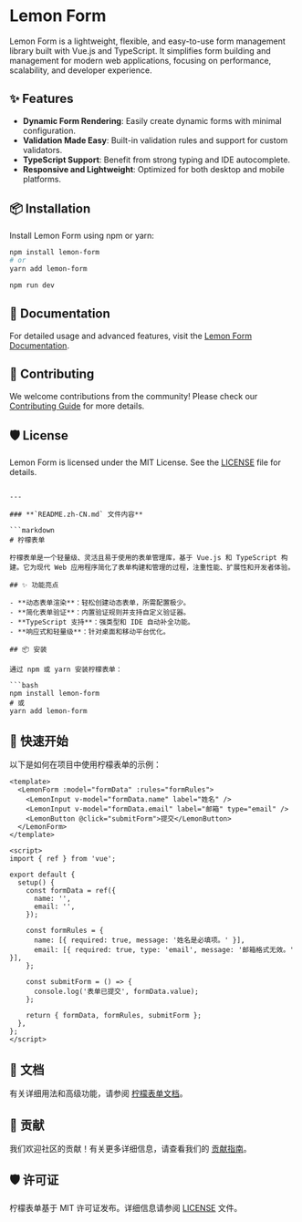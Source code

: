 
# Lemon Form

Lemon Form is a lightweight, flexible, and easy-to-use form management library built with Vue.js and TypeScript. It simplifies form building and management for modern web applications, focusing on performance, scalability, and developer experience.

## ✨ Features

- **Dynamic Form Rendering**: Easily create dynamic forms with minimal configuration.
- **Validation Made Easy**: Built-in validation rules and support for custom validators.
- **TypeScript Support**: Benefit from strong typing and IDE autocomplete.
- **Responsive and Lightweight**: Optimized for both desktop and mobile platforms.

## 📦 Installation

Install Lemon Form using npm or yarn:

```bash
npm install lemon-form
# or
yarn add lemon-form

npm run dev
```



## 📖 Documentation

For detailed usage and advanced features, visit the [Lemon Form Documentation](https://github.com/bojue/lemon-form/wiki).

## 🤝 Contributing

We welcome contributions from the community! Please check our [Contributing Guide](https://github.com/bojue/lemon-form/blob/main/CONTRIBUTING.md) for more details.

## 🛡️ License

Lemon Form is licensed under the MIT License. See the [LICENSE](https://github.com/bojue/lemon-form/blob/main/LICENSE) file for details.
```

---

### **`README.zh-CN.md` 文件内容**

```markdown
# 柠檬表单

柠檬表单是一个轻量级、灵活且易于使用的表单管理库，基于 Vue.js 和 TypeScript 构建。它为现代 Web 应用程序简化了表单构建和管理的过程，注重性能、扩展性和开发者体验。

## ✨ 功能亮点

- **动态表单渲染**：轻松创建动态表单，所需配置极少。
- **简化表单验证**：内置验证规则并支持自定义验证器。
- **TypeScript 支持**：强类型和 IDE 自动补全功能。
- **响应式和轻量级**：针对桌面和移动平台优化。

## 📦 安装

通过 npm 或 yarn 安装柠檬表单：

```bash
npm install lemon-form
# 或
yarn add lemon-form
```

## 🚀 快速开始

以下是如何在项目中使用柠檬表单的示例：

```vue
<template>
  <LemonForm :model="formData" :rules="formRules">
    <LemonInput v-model="formData.name" label="姓名" />
    <LemonInput v-model="formData.email" label="邮箱" type="email" />
    <LemonButton @click="submitForm">提交</LemonButton>
  </LemonForm>
</template>

<script>
import { ref } from 'vue';

export default {
  setup() {
    const formData = ref({
      name: '',
      email: '',
    });

    const formRules = {
      name: [{ required: true, message: '姓名是必填项。' }],
      email: [{ required: true, type: 'email', message: '邮箱格式无效。' }],
    };

    const submitForm = () => {
      console.log('表单已提交', formData.value);
    };

    return { formData, formRules, submitForm };
  },
};
</script>
```

## 📖 文档

有关详细用法和高级功能，请参阅 [柠檬表单文档](https://github.com/bojue/lemon-form/wiki)。

## 🤝 贡献

我们欢迎社区的贡献！有关更多详细信息，请查看我们的 [贡献指南](https://github.com/bojue/lemon-form/blob/main/CONTRIBUTING.md)。

## 🛡️ 许可证

柠檬表单基于 MIT 许可证发布。详细信息请参阅 [LICENSE](https://github.com/bojue/lemon-form/blob/main/LICENSE) 文件。
```
